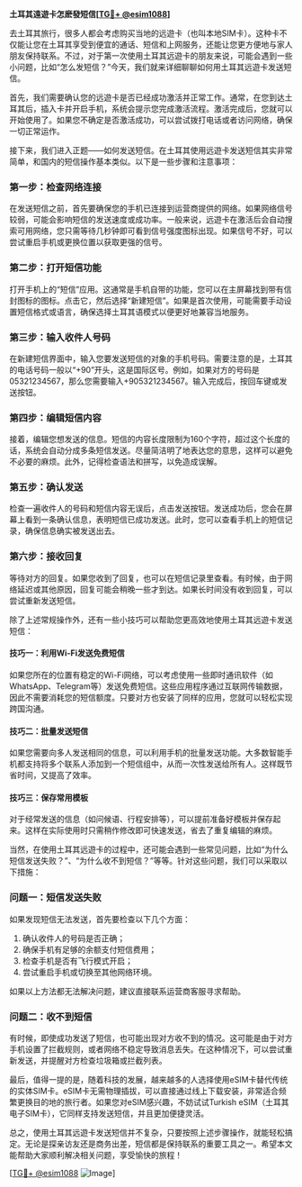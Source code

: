 **土耳其遠遊卡怎麽發短信[[TG💪+ @esim1088](https://t.me/s/esim1088)]**

去土耳其旅行，很多人都会考虑购买当地的远遊卡（也叫本地SIM卡）。这种卡不仅能让您在土耳其享受到便宜的通话、短信和上网服务，还能让您更方便地与家人朋友保持联系。不过，对于第一次使用土耳其远遊卡的朋友来说，可能会遇到一些小问题，比如“怎么发短信？”今天，我们就来详细聊聊如何用土耳其远遊卡发送短信。

首先，我们需要确认您的远遊卡是否已经成功激活并正常工作。通常，在您到达土耳其后，插入卡并开启手机，系统会提示您完成激活流程。激活完成后，您就可以开始使用了。如果您不确定是否激活成功，可以尝试拨打电话或者访问网络，确保一切正常运作。

接下来，我们进入正题——如何发送短信。在土耳其使用远遊卡发送短信其实非常简单，和国内的短信操作基本类似。以下是一些步骤和注意事项：

### **第一步：检查网络连接**
在发送短信之前，首先要确保您的手机已连接到运营商提供的网络。如果网络信号较弱，可能会影响短信的发送速度或成功率。一般来说，远遊卡在激活后会自动搜索可用网络，您只需等待几秒钟即可看到信号强度图标出现。如果信号不好，可以尝试重启手机或更换位置以获取更强的信号。

### **第二步：打开短信功能**
打开手机上的“短信”应用。这通常是手机自带的功能，您可以在主屏幕找到带有信封图标的图标。点击它，然后选择“新建短信”。如果是首次使用，可能需要手动设置短信格式或语言，确保选择土耳其语模式以便更好地兼容当地服务。

### **第三步：输入收件人号码**
在新建短信界面中，输入您要发送短信的对象的手机号码。需要注意的是，土耳其的电话号码一般以“+90”开头，这是国际区号。例如，如果对方的号码是05321234567，那么您需要输入+905321234567。输入完成后，按回车键或发送按钮。

### **第四步：编辑短信内容**
接着，编辑您想发送的信息。短信的内容长度限制为160个字符，超过这个长度的话，系统会自动分成多条短信发送。尽量简洁明了地表达您的意思，这样可以避免不必要的麻烦。此外，记得检查语法和拼写，以免造成误解。

### **第五步：确认发送**
检查一遍收件人的号码和短信内容无误后，点击发送按钮。发送成功后，您会在屏幕上看到一条确认信息，表明短信已成功发送。此时，您可以查看手机上的短信记录，确保信息确实被发送出去。

### **第六步：接收回复**
等待对方的回复。如果您收到了回复，也可以在短信记录里查看。有时候，由于网络延迟或其他原因，回复可能会稍晚一些才到达。如果长时间没有收到回复，可以尝试重新发送短信。

除了上述常规操作外，还有一些小技巧可以帮助您更高效地使用土耳其远遊卡发送短信：

#### **技巧一：利用Wi-Fi发送免费短信**
如果您所在的位置有稳定的Wi-Fi网络，可以考虑使用一些即时通讯软件（如WhatsApp、Telegram等）发送免费短信。这些应用程序通过互联网传输数据，因此不需要消耗您的短信额度。只要对方也安装了同样的应用，您就可以轻松实现跨国沟通。

#### **技巧二：批量发送短信**
如果您需要向多人发送相同的信息，可以利用手机的批量发送功能。大多数智能手机都支持将多个联系人添加到一个短信组中，从而一次性发送给所有人。这样既节省时间，又提高了效率。

#### **技巧三：保存常用模板**
对于经常发送的信息（如问候语、行程安排等），可以提前准备好模板并保存起来。这样在实际使用时只需稍作修改即可快速发送，省去了重复编辑的麻烦。

当然，在使用土耳其远遊卡的过程中，还可能会遇到一些常见问题，比如“为什么短信发送失败？”、“为什么收不到短信？”等等。针对这些问题，我们可以采取以下措施：

### **问题一：短信发送失败**
如果发现短信无法发送，首先要检查以下几个方面：
1. 确认收件人的号码是否正确；
2. 确保手机有足够的余额支付短信费用；
3. 检查手机是否有飞行模式开启；
4. 尝试重启手机或切换至其他网络环境。

如果以上方法都无法解决问题，建议直接联系运营商客服寻求帮助。

### **问题二：收不到短信**
有时候，即使成功发送了短信，也可能出现对方收不到的情况。这可能是由于对方手机设置了拦截规则，或者网络不稳定导致消息丢失。在这种情况下，可以尝试重新发送，并提醒对方检查垃圾箱或拦截列表。

最后，值得一提的是，随着科技的发展，越来越多的人选择使用eSIM卡替代传统的实体SIM卡。eSIM卡无需物理插拔，可以直接通过线上下载安装，非常适合频繁更换目的地的旅行者。如果您对eSIM感兴趣，不妨试试Turkish eSIM（土耳其电子SIM卡），它同样支持发送短信，并且更加便捷灵活。

总之，使用土耳其远遊卡发送短信并不复杂，只要按照上述步骤操作，就能轻松搞定。无论是探亲访友还是商务出差，短信都是保持联系的重要工具之一。希望本文能帮助大家顺利解决相关问题，享受愉快的旅程！

[[TG💪+ @esim1088](https://t.me/s/esim1088) ![Image](https://i.postimg.cc/4NQfJmqS/Snipaste-2025-05-13-00-14-12.png)]